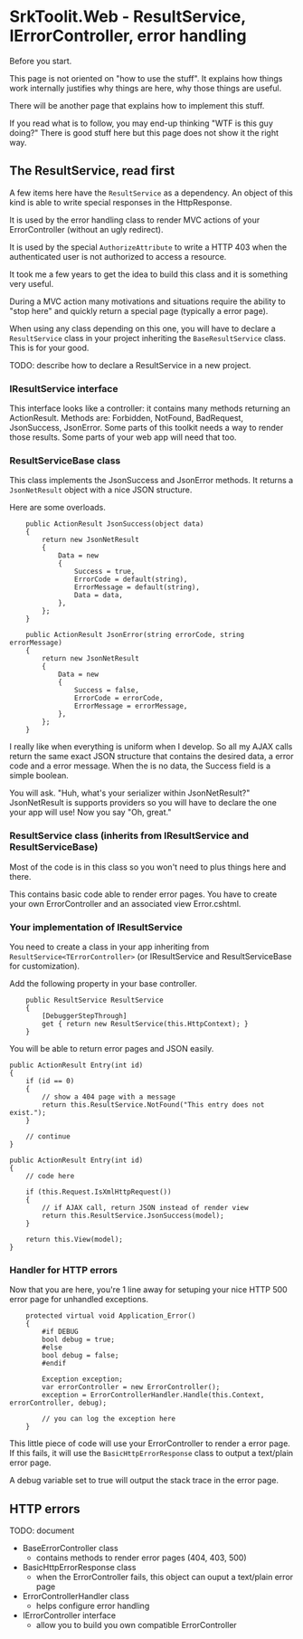 SrkToolit.Web - ResultService, IErrorController, error handling
===============================================================

Before you start.

This page is not oriented on "how to use the stuff". It explains how things work internally justifies why things are here, why those things are useful.

There will be another page that explains how to implement this stuff.

If you read what is to follow, you may end-up thinking "WTF is this guy doing?" There is good stuff here but this page does not show it the right way.

The ResultService, read first
---------------------

A few items here have the `ResultService` as a dependency. An object of this kind is able to write special responses in the HttpResponse.

It is used by the error handling class to render MVC actions of your ErrorController (without an ugly redirect).

It is used by the special `AuthorizeAttribute` to write a HTTP 403 when the authenticated user is not authorized to access a resource.

It took me a few years to get the idea to build this class and it is something very useful. 

During a MVC action many motivations and situations require the ability to "stop here" and quickly return a special page (typically a error page).

When using any class depending on this one, you will have to declare a `ResultService` class in your project inheriting the `BaseResultService` class. This is for your good.

TODO: describe how to declare a ResultService in a new project.

### IResultService interface

This interface looks like a controller: it contains many methods returning an ActionResult. Methods are: Forbidden, NotFound, BadRequest, JsonSuccess, JsonError. Some parts of this toolkit needs a way to render those results. Some parts of your web app will need that too.

### ResultServiceBase class

This class implements the JsonSuccess and JsonError methods. It returns a `JsonNetResult` object with a nice JSON structure.

Here are some overloads.

        public ActionResult JsonSuccess(object data)
        {
            return new JsonNetResult
            {
                Data = new
                {
                    Success = true,
                    ErrorCode = default(string),
                    ErrorMessage = default(string),
                    Data = data,
                },
            };
        }

        public ActionResult JsonError(string errorCode, string errorMessage)
        {
            return new JsonNetResult
            {
                Data = new
                {
                    Success = false,
                    ErrorCode = errorCode,
                    ErrorMessage = errorMessage,
                },
            };
        }

I really like when everything is uniform when I develop. So all my AJAX calls return the same exact JSON structure that contains the desired data, a error code and a error message. When the is no data, the Success field is a simple boolean.

You will ask. "Huh, what's your serializer within JsonNetResult?" JsonNetResult is supports providers so you will have to declare the one your app will use! Now you say "Oh, great."


### ResultService<TErrorController> class (inherits from IResultService and ResultServiceBase)

Most of the code is in this class so you won't need to plus things here and there.

This contains basic code able to render error pages. You have to create your own ErrorController and an associated view Error.cshtml.

### Your implementation of IResultService

You need to create a class in your app inheriting from `ResultService<TErrorController>` (or IResultService and ResultServiceBase for customization).

Add the following property in your base controller.

        public ResultService ResultService
        {
            [DebuggerStepThrough]
            get { return new ResultService(this.HttpContext); }
        }

You will be able to return error pages and JSON easily.

	public ActionResult Entry(int id)
	{
		if (id == 0)
		{
			// show a 404 page with a message
			return this.ResultService.NotFound("This entry does not exist.");
		}

		// continue
	} 

	public ActionResult Entry(int id)
	{
		// code here

		if (this.Request.IsXmlHttpRequest())
		{
			// if AJAX call, return JSON instead of render view
			return this.ResultService.JsonSuccess(model);
		}

		return this.View(model);
	} 

### Handler for HTTP errors

Now that you are here, you're 1 line away for setuping your nice HTTP 500 error page for unhandled exceptions.

        protected virtual void Application_Error()
        {
			#if DEBUG
            bool debug = true;
			#else
            bool debug = false;
			#endif

            Exception exception;
            var errorController = new ErrorController();
            exception = ErrorControllerHandler.Handle(this.Context, errorController, debug);

			// you can log the exception here
        }

This little piece of code will use your ErrorController to render a error page. If this fails, it will use the `BasicHttpErrorResponse` class to output a text/plain error page.

A debug variable set to true will output the stack trace in the error page. 



HTTP errors
---------------------

TODO: document

- BaseErrorController class
	- contains methods to render error pages (404, 403, 500) 
- BasicHttpErrorResponse class
	- when the ErrorController fails, this object can ouput a text/plain error page 
- ErrorControllerHandler class
	- helps configure error handling 
- IErrorController interface
	- allow you to build you own compatible ErrorController



